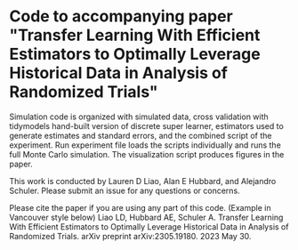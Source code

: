 # Code to accompanying paper "Transfer Learning With Efficient Estimators to Optimally Leverage Historical Data in Analysis of Randomized Trials"
Simulation code is organized with simulated data, cross validation with tidymodels hand-built version of discrete super learner, estimators used to generate estimates and standard errors, and the combined script of the experiment. Run experiment file loads the scripts individually and runs the full Monte Carlo simulation. The visualization script produces figures in the paper.


This work is conducted by Lauren D Liao, Alan E Hubbard, and Alejandro Schuler. Please submit an issue for any questions or concerns.

Please cite the paper if you are using any part of this code. (Example in Vancouver style below)
Liao LD, Hubbard AE, Schuler A. Transfer Learning With Efficient Estimators to Optimally Leverage Historical Data in Analysis of Randomized Trials. arXiv preprint arXiv:2305.19180. 2023 May 30.
